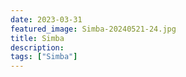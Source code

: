 ```yaml
---
date: 2023-03-31
featured_image: Simba-20240521-24.jpg
title: Simba
description: 
tags: ["Simba"]
---
```

